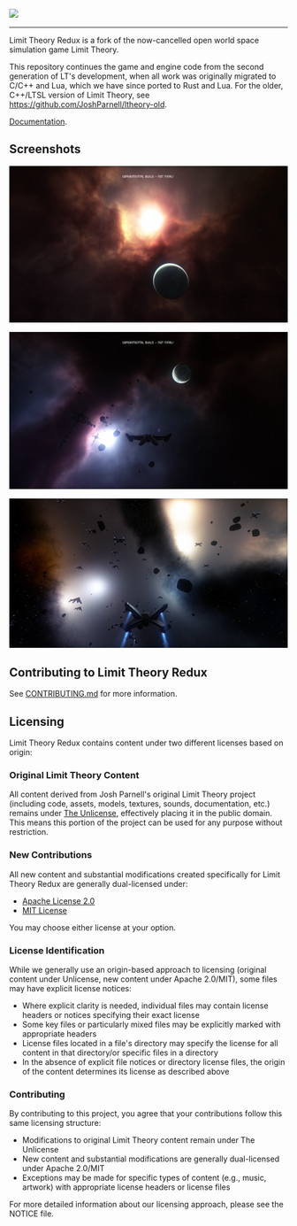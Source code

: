 <img src="res\images\LTR_logo2.png" style="width:rem;"/><br>

---

Limit Theory Redux is a fork of the now-cancelled open world space simulation game Limit Theory.

This repository continues the game and engine code from the second generation of LT's development, when all work was originally migrated to C/C++ and Lua, which we have since ported to Rust and Lua. For the older, C++/LTSL version of Limit Theory, see https://github.com/JoshParnell/ltheory-old.

[Documentation](doc/README.md).

## Screenshots

![LTR Screenshot](./res/images/Readme_01.png)

![LTR Screenshot 2](./res/images/Readme_02.png)

![LTR Screenshot 3](./res/images/Readme_03.png)

## Contributing to Limit Theory Redux

See [CONTRIBUTING.md](CONTRIBUTING.md) for more information.

## Licensing

Limit Theory Redux contains content under two different licenses based on origin:

### Original Limit Theory Content

All content derived from Josh Parnell's original Limit Theory project (including code, assets, models, textures, sounds, documentation, etc.) remains under [The Unlicense](./UNLICENSE-ORIGINAL.txt), effectively placing it in the public domain. This means this portion of the project can be used for any purpose without restriction.

### New Contributions
All new content and substantial modifications created specifically for Limit Theory Redux are generally dual-licensed under:
- [Apache License 2.0](./LICENSE-APACHE-2.0)
- [MIT License](./LICENSE-MIT)

You may choose either license at your option.

### License Identification
While we generally use an origin-based approach to licensing (original content under Unlicense, new content under Apache 2.0/MIT), some files may have explicit license notices:
- Where explicit clarity is needed, individual files may contain license headers or notices specifying their exact license
- Some key files or particularly mixed files may be explicitly marked with appropriate headers
- License files located in a file's directory may specify the license for all content in that directory/or specific files in a directory
- In the absence of explicit file notices or directory license files, the origin of the content determines its license as described above

### Contributing
By contributing to this project, you agree that your contributions follow this same licensing structure:
- Modifications to original Limit Theory content remain under The Unlicense
- New content and substantial modifications are generally dual-licensed under Apache 2.0/MIT
- Exceptions may be made for specific types of content (e.g., music, artwork) with appropriate license headers or license files

For more detailed information about our licensing approach, please see the NOTICE file.
